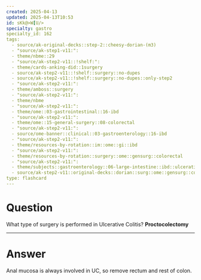 ```yaml
---
created: 2025-04-13
updated: 2025-04-13T10:53
id: sKk@>W[U/>
specialty: gastro
specialty_id: 162
tags:
  - source/ak-original-decks::step-2::cheesy-dorian-(m3)
  - "source/ak-step1-v11:": 
  - theme/nbme::29
  - "source/ak-step2-v11::!shelf:": 
  - theme/cards-anking-did::1surgery
  - source/ak-step2-v11::!shelf::surgery::no-dupes
  - source/ak-step2-v11::!shelf::surgery::no-dupes::only-step2
  - "source/ak-step2-v11:": 
  - theme/amboss::surgery
  - "source/ak-step2-v11:": 
  - theme/nbme
  - "source/ak-step2-v11:": 
  - theme/ome::03-gastrointestinal::16-ibd
  - "source/ak-step2-v11:": 
  - theme/ome::15-general-surgery::08-colorectal
  - "source/ak-step2-v11:": 
  - source/ome-banner::clinical::03-gastroenterology::16-ibd
  - "source/ak-step2-v11:": 
  - theme/resources-by-rotation::im::ome::gi::ibd
  - "source/ak-step2-v11:": 
  - theme/resources-by-rotation::surgery::ome::gensurg::colorectal
  - "source/ak-step2-v11:": 
  - theme/subjects::gastroenterology::06-large-intestine::ibd::ulcerative-colitis
  - source/ak-step2-v11::original-decks::dorian::surg::ome::gensurg::colorectal
type: flashcard
---
```


# Question
What type of surgery is performed in Ulcerative Colitis?   **Proctocolectomy**

---

# Answer
Anal mucosa is always involved in UC, so remove rectum and rest of colon.